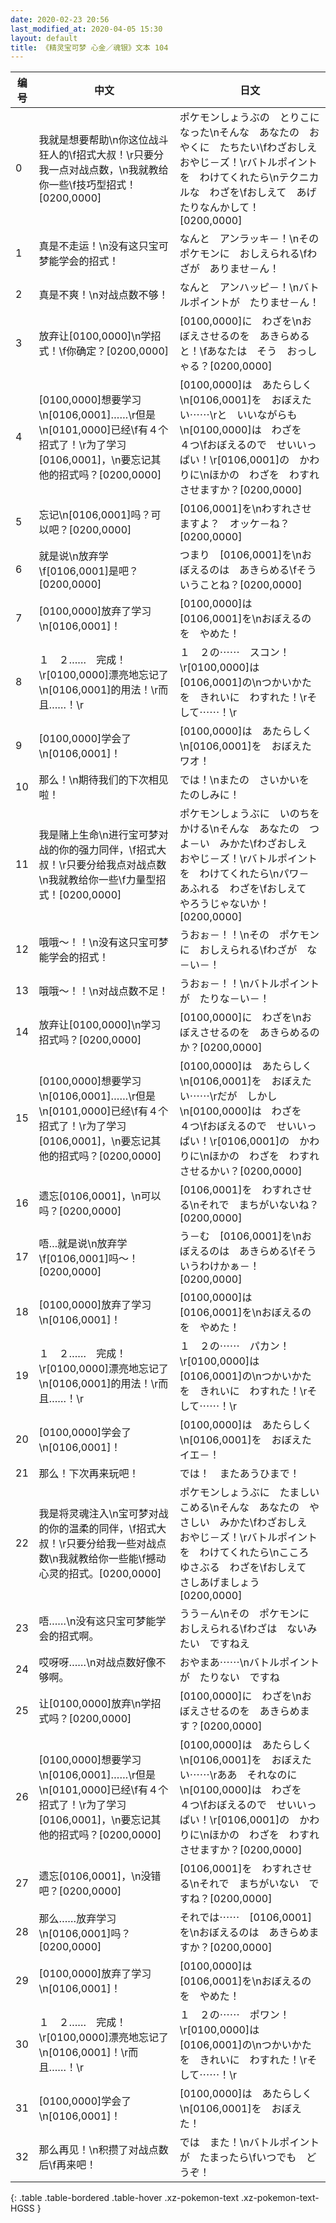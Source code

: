 ```yaml
---
date: 2020-02-23 20:56
last_modified_at: 2020-04-05 15:30
layout: default
title: 《精灵宝可梦 心金／魂银》文本 104
---
```

| 编号 | 中文 | 日文 |
| ---- | ---- | ---- |
| 0 | 我就是想要帮助\n你这位战斗狂人的\f招式大叔！\r只要分我一点对战点数，\n我就教给你一些\f技巧型招式！[0200,0000] | ポケモンしょうぶの　とりこになった\nそんな　あなたの　おやくに　たちたい\fわざおしえ　おやじ－ズ！\rバトルポイントを　わけてくれたら\nテクニカルな　わざを\fおしえて　あげたりなんかして！[0200,0000] |
| 1 | 真是不走运！\n没有这只宝可梦能学会的招式！ | なんと　アンラッキ－！\nその　ポケモンに　おしえられる\fわざが　ありませ－ん！ |
| 2 | 真是不爽！\n对战点数不够！ | なんと　アンハッピ－！\nバトルポイントが　たりませ－ん！ |
| 3 | 放弃让[0100,0000]\n学招式！\f你确定？[0200,0000] | [0100,0000]に　わざを\nおぼえさせるのを　あきらめると！\fあなたは　そう　おっしゃる？[0200,0000] |
| 4 | [0100,0000]想要学习\n[0106,0001]……\r但是\n[0101,0000]已经\f有４个招式了！\r为了学习[0106,0001]，\n要忘记其他的招式吗？[0200,0000] | [0100,0000]は　あたらしく\n[0106,0001]を　おぼえたい⋯⋯\rと　いいながらも\n[0100,0000]は　わざを　４つ\fおぼえるので　せいいっぱい！\r[0106,0001]の　かわりに\nほかの　わざを　わすれさせますか？[0200,0000] |
| 5 | 忘记\n[0106,0001]吗？可以吧？[0200,0000] | [0106,0001]を\nわすれさせますよ？　オッケ－ね？[0200,0000] |
| 6 | 就是说\n放弃学\f[0106,0001]是吧？[0200,0000] | つまり　[0106,0001]を\nおぼえるのは　あきらめる\fそういうことね？[0200,0000] |
| 7 | [0100,0000]放弃了学习\n[0106,0001]！ | [0100,0000]は　[0106,0001]を\nおぼえるのを　やめた！ |
| 8 | １　２……　完成！\r[0100,0000]漂亮地忘记了\n[0106,0001]的用法！\r而且……！\r | １　２の⋯⋯　スコン！\r[0100,0000]は　[0106,0001]の\nつかいかたを　きれいに　わすれた！\rそして⋯⋯！\r |
| 9 | [0100,0000]学会了\n[0106,0001]！ | [0100,0000]は　あたらしく\n[0106,0001]を　おぼえた　ワオ！ |
| 10 | 那么！\n期待我们的下次相见啦！ | では！\nまたの　さいかいを　たのしみに！ |
| 11 | 我是赌上生命\n进行宝可梦对战的你的强力同伴，\f招式大叔！\r只要分给我点对战点数\n我就教给你一些\f力量型招式！[0200,0000] | ポケモンしょうぶに　いのちを　かける\nそんな　あなたの　つよ－い　みかた\fわざおしえ　おやじ－ズ！\rバトルポイントを　わけてくれたら\nパワ－　あふれる　わざを\fおしえて　やろうじゃないか！[0200,0000] |
| 12 | 哦哦～！！\n没有这只宝可梦能学会的招式！ | うおぉ－！！\nその　ポケモンに　おしえられる\fわざが　な－い－！ |
| 13 | 哦哦～！！\n对战点数不足！ | うおぉ－！！\nバトルポイントが　たりな－い－！ |
| 14 | 放弃让[0100,0000]\n学习招式吗？[0200,0000] | [0100,0000]に　わざを\nおぼえさせるのを　あきらめるのか？[0200,0000] |
| 15 | [0100,0000]想要学习\n[0106,0001]……\r但是\n[0101,0000]已经\f有４个招式了！\r为了学习[0106,0001]，\n要忘记其他的招式吗？[0200,0000] | [0100,0000]は　あたらしく\n[0106,0001]を　おぼえたい⋯⋯\rだが　しかし\n[0100,0000]は　わざを　４つ\fおぼえるので　せいいっぱい！\r[0106,0001]の　かわりに\nほかの　わざを　わすれさせるかい？[0200,0000] |
| 16 | 遗忘[0106,0001]，\n可以吗？[0200,0000] | [0106,0001]を　わすれさせる\nそれで　まちがいないね？[0200,0000] |
| 17 | 唔…就是说\n放弃学\f[0106,0001]吗～！[0200,0000] | う－む　[0106,0001]を\nおぼえるのは　あきらめる\fそういうわけかぁ－！[0200,0000] |
| 18 | [0100,0000]放弃了学习\n[0106,0001]！ | [0100,0000]は　[0106,0001]を\nおぼえるのを　やめた！ |
| 19 | １　２……　完成！\r[0100,0000]漂亮地忘记了\n[0106,0001]的用法！\r而且……！\r | １　２の⋯⋯　パカン！\r[0100,0000]は　[0106,0001]の\nつかいかたを　きれいに　わすれた！\rそして⋯⋯！\r |
| 20 | [0100,0000]学会了\n[0106,0001]！ | [0100,0000]は　あたらしく\n[0106,0001]を　おぼえた　イエ－！ |
| 21 | 那么！下次再来玩吧！ | では！　またあうひまで！ |
| 22 | 我是将灵魂注入\n宝可梦对战的你的温柔的同伴，\f招式大叔！\r只要分给我一些对战点数\n我就教给你一些能\f撼动心灵的招式。[0200,0000] | ポケモンしょうぶに　たましい　こめる\nそんな　あなたの　やさしい　みかた\fわざおしえ　おやじ－ズ！\rバトルポイントを　わけてくれたら\nこころ　ゆさぶる　わざを\fおしえて　さしあげましょう[0200,0000] |
| 23 | 唔……\n没有这只宝可梦能学会的招式啊。 | うう－ん\nその　ポケモンに　おしえられる\fわざは　ないみたい　ですねえ |
| 24 | 哎呀呀……\n对战点数好像不够啊。 | おやまあ⋯⋯\nバトルポイントが　たりない　ですね |
| 25 | 让[0100,0000]放弃\n学招式吗？[0200,0000] | [0100,0000]に　わざを\nおぼえさせるのを　あきらめます？[0200,0000] |
| 26 | [0100,0000]想要学习\n[0106,0001]……\r但是\n[0101,0000]已经\f有４个招式了！\r为了学习[0106,0001]，\n要忘记其他的招式吗？[0200,0000] | [0100,0000]は　あたらしく\n[0106,0001]を　おぼえたい⋯⋯\rああ　それなのに\n[0100,0000]は　わざを　４つ\fおぼえるので　せいいっぱい！\r[0106,0001]の　かわりに\nほかの　わざを　わすれさせますか？[0200,0000] |
| 27 | 遗忘[0106,0001]，\n没错吧？[0200,0000] | [0106,0001]を　わすれさせる\nそれで　まちがいない　ですね？[0200,0000] |
| 28 | 那么……放弃学习\n[0106,0001]吗？[0200,0000] | それでは⋯⋯　[0106,0001]を\nおぼえるのは　あきらめますか？[0200,0000] |
| 29 | [0100,0000]放弃了学习\n[0106,0001]！ | [0100,0000]は　[0106,0001]を\nおぼえるのを　やめた！ |
| 30 | １　２……　完成！\r[0100,0000]漂亮地忘记了\n[0106,0001]！\r而且……！\r | １　２の⋯⋯　ポワン！\r[0100,0000]は　[0106,0001]の\nつかいかたを　きれいに　わすれた！\rそして⋯⋯！\r |
| 31 | [0100,0000]学会了\n[0106,0001]！ | [0100,0000]は　あたらしく\n[0106,0001]を　おぼえた！ |
| 32 | 那么再见！\n积攒了对战点数后\f再来吧！ | では　また！\nバトルポイントが　たまったら\fいつでも　どうぞ！ |
{: .table .table-bordered .table-hover .xz-pokemon-text .xz-pokemon-text-HGSS }
